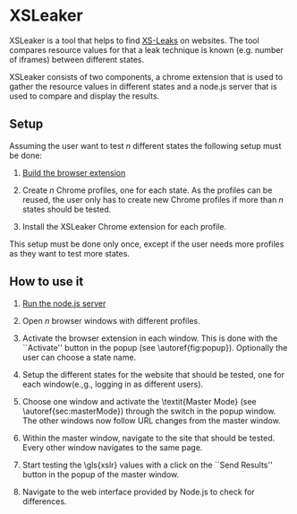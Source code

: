 # XSLeaker
XSLeaker is a tool that helps to find [XS-Leaks](https://xsleaks.dev/) on websites. The tool compares resource values for that a leak technique is known (e.g. number of iframes) between different states.

XSLeaker consists of two components, a chrome extension that is used to gather the resource values in different states and a node.js server that is used to compare and display the results.



## Setup
Assuming the user want to test *n* different states the following setup must be done:

1. [Build the browser extension](extension/README.md)  
   
2. Create *n* Chrome profiles, one for each state. As the profiles can be reused, the user only has to create new Chrome profiles if more than *n*  states should be tested.
3. Install the XSLeaker Chrome extension for each profile.

This setup must be done only once, except if the user needs more profiles as they want to test more states.

## How to use it
1. [Run the node.js server](server/README.md)

2. Open $n$ browser windows with different profiles.
   
3. Activate the browser extension in each window. This is done with the ``Activate'' button in the popup (see \autoref{fig:popup}). Optionally the user can choose a state name.
    
4. Setup the different states for the website that should be tested, one for each window(e.\,g., logging in as different users).
    
5. Choose one window and activate the \textit{Master Mode} (see \autoref{sec:masterMode}) through the switch in the popup window. The other windows now follow URL changes from the master window.

6. Within the master window, navigate to the site that should be tested. Every other window navigates to the same page.
   
7. Start testing the \gls{xslr} values with a click on the ``Send Results'' button in the popup of the master window.
   
8. Navigate to the web interface provided by Node.js to check for differences.